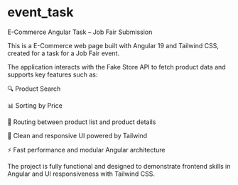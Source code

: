 # event_task


E-Commerce Angular Task – Job Fair Submission

This is a  E-Commerce web page built with Angular 19 and Tailwind CSS, created for a task for a Job Fair event.

The application interacts with the Fake Store API to fetch product data and supports key features such as:

🔍 Product Search

📊 Sorting by Price 

📂 Routing between product list and product details

🎯 Clean and responsive UI powered by Tailwind

⚡ Fast performance and modular Angular architecture


The project is fully functional and designed to demonstrate frontend skills in Angular and UI responsiveness with Tailwind CSS.
